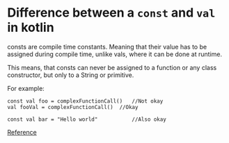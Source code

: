 # Difference between a `const` and `val` in kotlin

consts are compile time constants. Meaning that their value has to be assigned during compile time, unlike vals, where it can be done at runtime.

This means, that consts can never be assigned to a function or any class constructor, but only to a String or primitive.

For example:
```
const val foo = complexFunctionCall()   //Not okay
val fooVal = complexFunctionCall()  //Okay

const val bar = "Hello world"           //Also okay
```

[Reference](https://stackoverflow.com/a/37596023/4291698)

